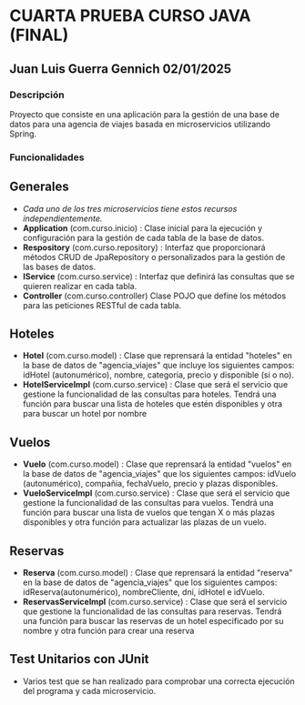 # CUARTA PRUEBA CURSO JAVA (FINAL)
## Juan Luis Guerra Gennich 02/01/2025

### Descripción
Proyecto que consiste en una aplicación para la gestión de una base de datos para una agencia de viajes basada en microservicios utilizando Spring.

### Funcionalidades
## Generales
 * *Cada uno de los tres microservicios tiene estos recursos independientemente.*
 * **Application** (com.curso.inicio) :
    Clase inicial para la ejecución y configuración para la gestión de cada tabla de la base de datos.
 * **Respository** (com.curso.repository) :
    Interfaz que proporcionará métodos CRUD de JpaRepository o personalizados para la gestión de las bases de datos.
 * **IService** (com.curso.service) :
    Interfaz que definirá las consultas que se quieren realizar en cada tabla.
 * **Controller** (com.curso.controller)
    Clase POJO que define los métodos para las peticiones RESTful de cada tabla.
## Hoteles
 * **Hotel** (com.curso.model) :
    Clase que reprensará la entidad "hoteles" en la base de datos de "agencia_viajes" que incluye los siguientes campos: idHotel (autonumérico), nombre, categoria, precio y disponible (si o no).
 * **HotelServiceImpl** (com.curso.service) : 
   Clase que será el servicio que gestione la funcionalidad de las consultas para hoteles. Tendrá una función para buscar una lista de hoteles que estén disponibles y otra para buscar un hotel por nombre
## Vuelos
 * **Vuelo** (com.curso.model) :
    Clase que reprensará la entidad "vuelos" en la base de datos de "agencia_viajes" que los siguientes campos: idVuelo (autonumérico), compañia, fechaVuelo, precio y plazas disponibles.
 * **VueloServiceImpl** (com.curso.service) : 
   Clase que será el servicio que gestione la funcionalidad de las consultas para vuelos. Tendrá una función para buscar una lista de vuelos que tengan X o más plazas disponibles y otra función para actualizar
   las plazas de un vuelo.
## Reservas
 * **Reserva** (com.curso.model) :
    Clase que reprensará la entidad "reserva" en la base de datos de "agencia_viajes" que los siguientes campos: idReserva(autonumérico), nombreCliente, dni, idHotel e idVuelo.
 * **ReservasServiceImpl** (com.curso.service) : 
   Clase que será el servicio que gestione la funcionalidad de las consultas para reservas. Tendrá una función para buscar las reservas de un hotel especificado por su nombre y otra función para crear una reserva
## Test Unitarios con JUnit
 * Varios test que se han realizado para comprobar una correcta ejecución del programa y cada microservicio.
